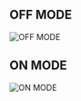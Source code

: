 ## OFF MODE 
 ![OFF MODE](https://user-images.githubusercontent.com/102603354/164891632-839f42c0-c78d-481e-a1e3-292b8f58b53d.jpg)

## ON MODE 
 ![ON MODE](https://user-images.githubusercontent.com/102603354/164891642-57cb9172-cc99-410b-84b4-6f756eaf5a7c.jpg)
